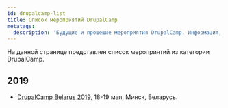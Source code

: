```yaml
---
id: drupalcamp-list
title: Список мероприятий DrupalCamp
metatags:
  description: 'Будущие и прошешие мероприятия DrupalCamp. Информация, отчеты, доаклады и докладчики.'
---
```


На данной странице представлен список мероприятий из категории DrupalCamp.

## 2019

- [DrupalCamp Belarus 2019](2019/drupalcamp-2019-belarus.md), 18-19 мая, Минск, Беларусь.
